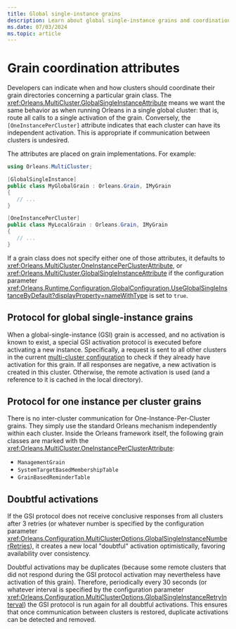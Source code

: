 ```yaml
---
title: Global single-instance grains
description: Learn about global single-instance grains and coordination attributes in .NET Orleans.
ms.date: 07/03/2024
ms.topic: article
---
```


# Grain coordination attributes

Developers can indicate when and how clusters should coordinate their grain directories concerning a particular grain class. The <xref:Orleans.MultiCluster.GlobalSingleInstanceAttribute> means we want the same behavior as when running Orleans in a single global cluster: that is, route all calls to a single activation of the grain. Conversely, the `[OneInstancePerCluster]` attribute indicates that each cluster can have its independent activation. This is appropriate if communication between clusters is undesired.

The attributes are placed on grain implementations. For example:

```csharp
using Orleans.MultiCluster;

[GlobalSingleInstance]
public class MyGlobalGrain : Orleans.Grain, IMyGrain
{
   // ...
}

[OneInstancePerCluster]
public class MyLocalGrain : Orleans.Grain, IMyGrain
{
   // ...
}
```

If a grain class does not specify either one of those attributes, it defaults to <xref:Orleans.MultiCluster.OneInstancePerClusterAttribute>, or <xref:Orleans.MultiCluster.GlobalSingleInstanceAttribute> if the  configuration parameter <xref:Orleans.Runtime.Configuration.GlobalConfiguration.UseGlobalSingleInstanceByDefault?displayProperty=nameWithType> is set to `true`.

## Protocol for global single-instance grains

When a global-single-instance (GSI) grain is accessed, and no activation is known to exist, a special GSI activation protocol is executed before activating a new instance. Specifically, a request is sent to all other clusters in the current [multi-cluster configuration](multi-cluster-configuration.md) to check if they already have activation for this grain. If all responses are negative, a new activation is created in this cluster. Otherwise, the remote activation is used (and a reference to it is cached in the local directory).

## Protocol for one instance per cluster grains

There is no inter-cluster communication for One-Instance-Per-Cluster grains. They simply use the standard Orleans mechanism independently within each cluster. Inside the Orleans framework itself, the following grain classes are marked with the <xref:Orleans.MultiCluster.OneInstancePerClusterAttribute>:

- `ManagementGrain`
- `SystemTargetBasedMembershipTable`
- `GrainBasedReminderTable`

## Doubtful activations

If the GSI protocol does not receive conclusive responses from all clusters after 3 retries (or whatever number is specified by the configuration parameter <xref:Orleans.Configuration.MultiClusterOptions.GlobalSingleInstanceNumberRetries>), it creates a new local "doubtful" activation optimistically, favoring availability over consistency.

Doubtful activations may be duplicates (because some remote clusters that did not respond during the GSI protocol activation may nevertheless have activation of this grain). Therefore, periodically every 30 seconds (or whatever interval is specified by the configuration parameter <xref:Orleans.Configuration.MultiClusterOptions.GlobalSingleInstanceRetryInterval>) the GSI protocol is run again for all doubtful activations. This ensures that once communication between clusters is restored, duplicate activations can be detected and removed.
